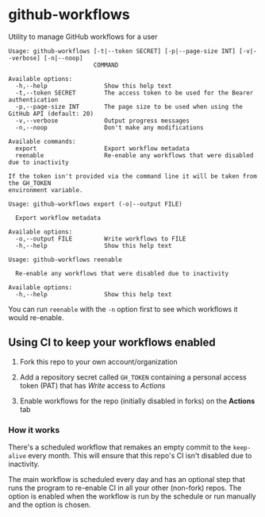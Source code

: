 # github-workflows

Utility to manage GitHub workflows for a user

```
Usage: github-workflows [-t|--token SECRET] [-p|--page-size INT] [-v|--verbose] [-n|--noop]
                        COMMAND

Available options:
  -h,--help                Show this help text
  -t,--token SECRET        The access token to be used for the Bearer authentication
  -p,--page-size INT       The page size to be used when using the GitHub API (default: 20)
  -v,--verbose             Output progress messages
  -n,--noop                Don't make any modifications

Available commands:
  export                   Export workflow metadata
  reenable                 Re-enable any workflows that were disabled due to inactivity

If the token isn't provided via the command line it will be taken from the GH_TOKEN
environment variable.
```

```
Usage: github-workflows export (-o|--output FILE)

  Export workflow metadata

Available options:
  -o,--output FILE         Write workflows to FILE
  -h,--help                Show this help text
```

```
Usage: github-workflows reenable

  Re-enable any workflows that were disabled due to inactivity

Available options:
  -h,--help                Show this help text
```

You can run `reenable` with the `-n` option first to see which workflows it would re-enable.

## Using CI to keep your workflows enabled

1. Fork this repo to your own account/organization

2. Add a repository secret called `GH_TOKEN` containing a personal access token (PAT) that has *Write* access to *Actions*

3. Enable workflows for the repo (initially disabled in forks) on the **Actions** tab

### How it works

There's a scheduled workflow that remakes an empty commit to the `keep-alive` every month. This will ensure that this repo's CI isn't disabled due to inactivity.

The main workflow is scheduled every day and has an optional step that runs the program to re-enable CI in all your other (non-fork) repos. The option is enabled when the workflow is run by the schedule or run manually and the option is chosen.

